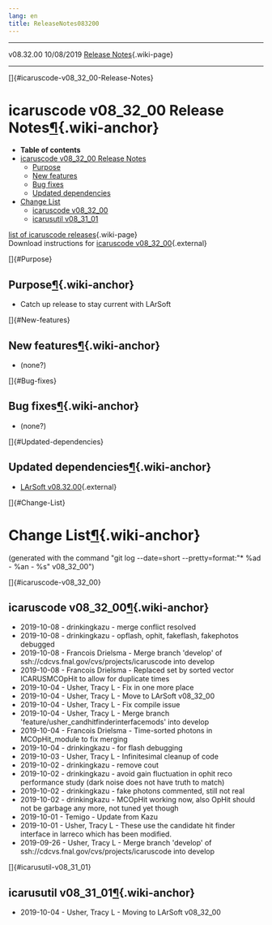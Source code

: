 ```yaml
---
lang: en
title: ReleaseNotes083200
---
```


  ----------- ------------ -- -- ------------------------------------------------------
  v08.32.00   10/08/2019         [Release Notes](ReleaseNotes083200.html){.wiki-page}
  ----------- ------------ -- -- ------------------------------------------------------

[]{#icaruscode-v08_32_00-Release-Notes}

icaruscode v08\_32\_00 Release Notes[¶](#icaruscode-v08_32_00-Release-Notes){.wiki-anchor}
==========================================================================================

-   **Table of contents**
-   [icaruscode v08\_32\_00 Release
    Notes](#icaruscode-v08_32_00-Release-Notes)
    -   [Purpose](#Purpose)
    -   [New features](#New-features)
    -   [Bug fixes](#Bug-fixes)
    -   [Updated dependencies](#Updated-dependencies)
-   [Change List](#Change-List)
    -   [icaruscode v08\_32\_00](#icaruscode-v08_32_00)
    -   [icarusutil v08\_31\_01](#icarusutil-v08_31_01)

[list of icaruscode
releases](List_of_ICARUS_code_releases.html){.wiki-page}\
Download instructions for [icaruscode
v08\_32\_00](http://scisoft.fnal.gov/scisoft/bundles/sbnd/v08_19_01/icaruscode-v08_32_00.html){.external}

[]{#Purpose}

Purpose[¶](#Purpose){.wiki-anchor}
----------------------------------

-   Catch up release to stay current with LArSoft

[]{#New-features}

New features[¶](#New-features){.wiki-anchor}
--------------------------------------------

-   (none?)

[]{#Bug-fixes}

Bug fixes[¶](#Bug-fixes){.wiki-anchor}
--------------------------------------

-   (none?)

[]{#Updated-dependencies}

Updated dependencies[¶](#Updated-dependencies){.wiki-anchor}
------------------------------------------------------------

-   [LArSoft
    v08.32.00](https://cdcvs.fnal.gov/redmine/projects/larsoft/wiki/ReleaseNotes083200){.external}

[]{#Change-List}

Change List[¶](#Change-List){.wiki-anchor}
==========================================

(generated with the command \"git log \--date=short
\--pretty=format:\"\* %ad - %an - %s\" v08\_32\_00\")

[]{#icaruscode-v08_32_00}

icaruscode v08\_32\_00[¶](#icaruscode-v08_32_00){.wiki-anchor}
--------------------------------------------------------------

-   2019-10-08 - drinkingkazu - merge conflict resolved
-   2019-10-08 - drinkingkazu - opflash, ophit, fakeflash, fakephotos
    debugged
-   2019-10-08 - Francois Drielsma - Merge branch \'develop\' of
    ssh://cdcvs.fnal.gov/cvs/projects/icaruscode into develop
-   2019-10-08 - Francois Drielsma - Replaced set by sorted vector
    ICARUSMCOpHit to allow for duplicate times
-   2019-10-04 - Usher, Tracy L - Fix in one more place
-   2019-10-04 - Usher, Tracy L - Move to LArSoft v08\_32\_00
-   2019-10-04 - Usher, Tracy L - Fix compile issue
-   2019-10-04 - Usher, Tracy L - Merge branch
    \'feature/usher\_candhitfinderinterfacemods\' into develop
-   2019-10-04 - Francois Drielsma - Time-sorted photons in
    MCOpHit\_module to fix merging
-   2019-10-04 - drinkingkazu - for flash debugging
-   2019-10-03 - Usher, Tracy L - Infinitesimal cleanup of code
-   2019-10-02 - drinkingkazu - remove cout
-   2019-10-02 - drinkingkazu - avoid gain fluctuation in ophit reco
    performance study (dark noise does not have truth to match)
-   2019-10-02 - drinkingkazu - fake photons commented, still not real
-   2019-10-02 - drinkingkazu - MCOpHit working now, also OpHit should
    not be garbage any more, not tuned yet though
-   2019-10-01 - Temigo - Update from Kazu
-   2019-10-01 - Usher, Tracy L - These use the candidate hit finder
    interface in larreco which has been modified.
-   2019-09-26 - Usher, Tracy L - Merge branch \'develop\' of
    ssh://cdcvs.fnal.gov/cvs/projects/icaruscode into develop

[]{#icarusutil-v08_31_01}

icarusutil v08\_31\_01[¶](#icarusutil-v08_31_01){.wiki-anchor}
--------------------------------------------------------------

-   2019-10-04 - Usher, Tracy L - Moving to LArSoft v08\_32\_00
